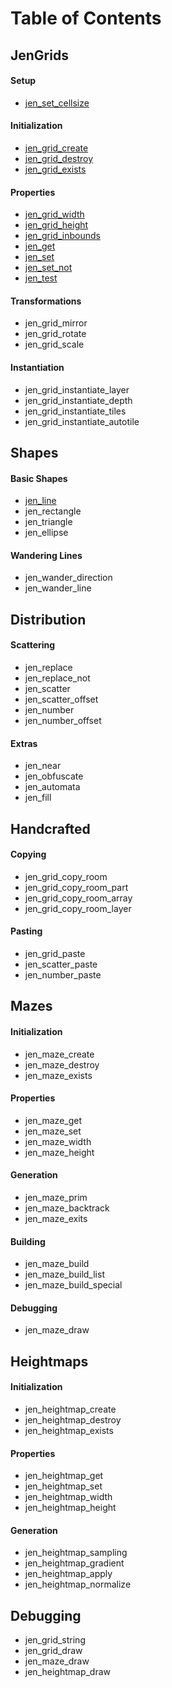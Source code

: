 # Table of Contents
## JenGrids
#### Setup
* [jen_set_cellsize](1.%20JenGrids/1.1.%20Setup/jen_set_cellsize.md)
#### Initialization
* [jen_grid_create](1.%20JenGrids/1.2.%20Initialization/jen_grid_create.md)
* [jen_grid_destroy](1.%20JenGrids/1.2.%20Initialization/jen_grid_destroy.md)
* [jen_grid_exists](1.%20JenGrids/1.2.%20Initialization/jen_grid_exists.md)
#### Properties
* [jen_grid_width](1.%20JenGrids/1.3.%20Properties/jen_grid_width.md)
* [jen_grid_height](1.%20JenGrids/1.3.%20Propertiesjen_grid_height.md)
* [jen_grid_inbounds](1.%20JenGrids/1.3.%20Properties/jen_grid_inbounds.md)
* [jen_get](1.%20JenGrids/1.3.%20Propertiesjen_get.md)
* [jen_set](1.%20JenGrids/1.3.%20Properties/jen_set.md)
* [jen_set_not](1.%20JenGrids/1.3.%20Properties/jen_set_not.md)
* [jen_test](1.%20JenGrids/1.3.%20Properties/jen_test.md)
#### Transformations
* jen_grid_mirror
* jen_grid_rotate
* jen_grid_scale
#### Instantiation
* jen_grid_instantiate_layer
* jen_grid_instantiate_depth
* jen_grid_instantiate_tiles
* jen_grid_instantiate_autotile
## Shapes
#### Basic Shapes
* [jen_line](2.%20Shapes/2.1.%20Basic%20Shapes/jen_line.md)
* jen_rectangle
* jen_triangle
* jen_ellipse
#### Wandering Lines
* jen_wander_direction
* jen_wander_line
## Distribution
#### Scattering
* jen_replace
* jen_replace_not
* jen_scatter
* jen_scatter_offset
* jen_number
* jen_number_offset
#### Extras
* jen_near
* jen_obfuscate
* jen_automata
* jen_fill
## Handcrafted
#### Copying
* jen_grid_copy_room
* jen_grid_copy_room_part
* jen_grid_copy_room_array
* jen_grid_copy_room_layer
#### Pasting
* jen_grid_paste
* jen_scatter_paste
* jen_number_paste
## Mazes
#### Initialization
* jen_maze_create
* jen_maze_destroy
* jen_maze_exists
#### Properties
* jen_maze_get
* jen_maze_set
* jen_maze_width
* jen_maze_height
#### Generation
* jen_maze_prim
* jen_maze_backtrack
* jen_maze_exits
#### Building
* jen_maze_build
* jen_maze_build_list
* jen_maze_build_special
#### Debugging
* jen_maze_draw
## Heightmaps
#### Initialization
* jen_heightmap_create
* jen_heightmap_destroy
* jen_heightmap_exists
#### Properties
* jen_heightmap_get
* jen_heightmap_set
* jen_heightmap_width
* jen_heightmap_height
#### Generation
* jen_heightmap_sampling
* jen_heightmap_gradient
* jen_heightmap_apply
* jen_heightmap_normalize
## Debugging
* jen_grid_string
* jen_grid_draw
* jen_maze_draw
* jen_heightmap_draw